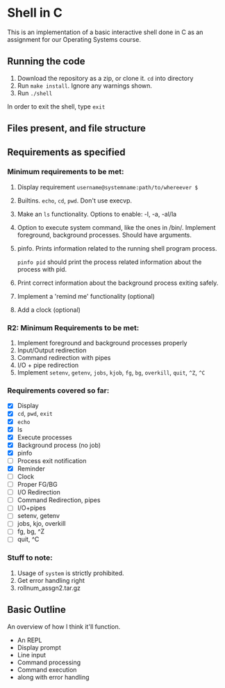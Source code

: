 # Shell in C

This is an implementation of a basic interactive shell done in C as an assignment for our Operating Systems course.

## Running the code

1. Download the repository as a zip, or clone it. `cd` into directory
2. Run `make install`. Ignore any warnings shown.
3. Run `./shell`

In order to exit the shell, type `exit`

## Files present, and file structure

## Requirements as specified

### Minimum requirements to be met:

1. Display requirement
   `username@systemname:path/to/whereever $ `
2. Builtins. `echo`, `cd`, `pwd`. Don't use execvp.
3. Make an `ls` functionality. Options to enable: -l, -a, -al/la
4. Option to execute system command, like the ones in /bin/. Implement foreground, background processes. Should have arguments.
5. pinfo. Prints information related to the running shell program process.

   `pinfo pid` should print the process related information about the process with pid.
6. Print correct information about the background process exiting safely.
7. Implement a 'remind me' functionality (optional)
8. Add a clock (optional)

### R2: Minimum Requirements to be met:
1. Implement foreground and background processes properly
2. Input/Output redirection
3. Command redirection with pipes
4. I/O + pipe redirection
5. Implement `setenv`, `getenv`, `jobs`, `kjob`, `fg`, `bg`, `overkill`, `quit`, `^Z`, `^C`

### Requirements covered so far:
 - [x] Display
 - [x] `cd`, `pwd`, `exit`
 - [x] `echo`
 - [x] ls
 - [x] Execute processes
 - [x] Background process (no job)
 - [x] pinfo
 - [ ] Process exit notification
 - [x] Reminder
 - [ ] Clock
 - [ ] Proper FG/BG
 - [ ] I/O Redirection
 - [ ] Command Redirection, pipes
 - [ ] I/O+pipes
 - [ ] setenv, getenv
 - [ ] jobs, kjo, overkill
 - [ ] fg, bg, ^Z
 - [ ] quit, ^C

### Stuff to note:

1. Usage of `system` is strictly prohibited.
2. Get error handling right
3. rollnum_assgn2.tar.gz


## Basic Outline

An overview of how I think it'll function.

 - An REPL
  - Display prompt
  - Line input
  - Command processing
  - Command execution
  - along with error handling
